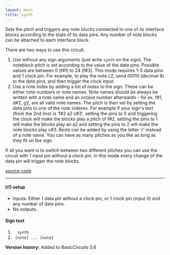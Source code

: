 ```yaml
---
layout: main
title: synth
---
```


Sets the pitch and triggers any note blocks connected to one of its interface blocks according to the state of its data pins. 
Any number of note blocks can be attached to each interface block.

There are two ways to use this circuit. 

1. Use without any sign arguments (just write `synth` on the sign). The noteblock pitch is set according to the value of the data pins. Possible values are between 0 (f#1) to 24 (f#3). This mode requires 1-5 data pins and 1 clock pin. For example, to play the note c2, send 00110 (decimal 6) to the data pins, and then trigger the clock input. 
2. Use a note index by adding a list of notes to the sign. These can be either note numbers or note names. Note names should be always be written with a note name and an octave number afterwards - for ex. f#1, d#2, g2, are all valid note names.
The pitch is then set by setting the data pins to one of the note indexes. For example if your sign's text (from the 2nd line) is 'f#2 a2 c#3', setting the pins to 0 and triggering the clock will make the blocks play a pitch of f#2, setting the pins to 1 will make the blocks play an a2 and setting the pins to 2 will make the note blocks play c#3. Rests can be added by using the letter 'r' instead of a note name.
You can have as many pitches as you like as long as they fit on the sign. 

If all you want is to switch between two different pitches you can use the circuit with 1 input pin without a clock pin. In this mode every 
change of the data pin will trigger the note blocks.

[source code](https://github.com/eisental/BasicCircuits/blob/master/src/main/java/org/tal/basiccircuits/synth.java)

* * *

    
#### I/O setup 
* Inputs: Either 1 data pin without a clock pin, or 1 clock pin (input 0) and any number of data pins.
* No outputs.

#### Sign text
1. `   synth   `
2. `  [note] ... [note] ` 

__Version history:__ Added to BasicCircuits 0.6